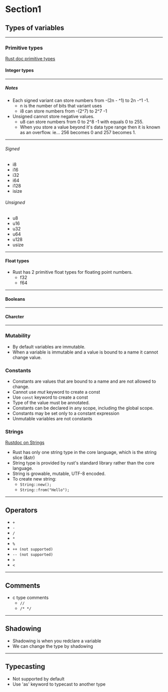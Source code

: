 # Section1

## Types of variables

---  

### Primitive types

[Rust doc primitive types](https://doc.rust-lang.org/std/index.html#primitives)

#### Integer types

--- 

##### Notes

- Each signed variant can store numbers from -(2n - ^1) to 2n -^1 -1.  
  - n is the number of bits that variant uses  
  - i8 can store numbers from -(2^7) to 2^7 -1  
- Unsigned cannot store negative values.  
  - u8 can store numbers from 0 to 2^8 -1 with equals 0 to 255.  
  - When you store a value beyond it's data type range then it is known as an overflow. ie... 256 becomes 0 and 257 becomes 1.  


---  

###### Signed

- i8  
- i16  
- i32
- i64  
- i128  
- isize


###### Unsigned

- u8  
- u16  
- u32  
- u64  
- u128  
- usize

---

#### Float types

- Rust has 2 primitive float types for floating point numbers.
  - f32
  - f64

---

#### Booleans

---

#### Charcter

---

### Mutability

- By default variables are immutable.
- When a variable is immutable and a value is bound to a name it cannot change value.

### Constants

- Constants are values that are bound to a name and are not allowed to change.
- Cannot use *mut* keyword to create a const
- Use ```const``` keyword to create a const
- Type of the value must be annotated.
- Constants can be declared in any scope, including the global scope.
- Constants may be set only to a constant expression
- Unmutable variables are not constants

### Strings

[Rustdoc on Strings](https://doc.rust-lang.org/std/string/index.html)

- Rust has only one string type in the core language, which is the string slice (&str)
- String type is provided by rust's standard library rather than the core language.
- String is growable, mutable, UTF-8 encoded.
- To create new string:
  - `String::new();`
  - `String::from("Hello");`

---

## Operators

- `+`
- `-`
- `/`
- `*`
- `%`
- `++ (not supported)`
- `-- (not supported)`
- `>`
- `<`

---

## Comments

- c type comments
  - `//`
  - `/* */`

---

## Shadowing

- Shadowing is when you redclare a variable
- We can change the type by shadowing

---

## Typecasting

- Not supported by default
- Use 'as' keyword to typecast to another type